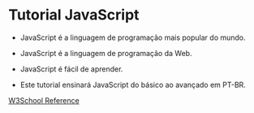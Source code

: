 # Tutorial JavaScript

- JavaScript é a linguagem de programação mais popular do mundo.

- JavaScript é a linguagem de programação da Web.

- JavaScript é fácil de aprender.

- Este tutorial ensinará JavaScript do básico ao avançado em PT-BR.

[W3School Reference](https://www.w3schools.com/js/default.asp)

